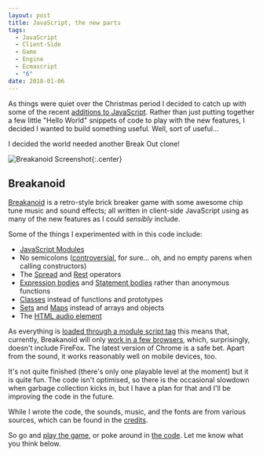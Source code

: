 ```yaml
---
layout: post
title: JavaScript, the new parts
tags:
  - JavaScript
  - Client-Side
  - Game
  - Engine
  - Ecmascript
  - "6"
date: 2018-01-06
---
```

As things were quiet over the Christmas period I decided to catch up with some of the recent [additions to JavaScript](http://es6-features.org). Rather than just putting together a few little "Hello World" snippets of code to play with the new features, I decided I wanted to build something useful. Well, sort of useful...

<!--more-->

I decided the world needed another Break Out clone!

![Breakanoid Screenshot](/public/img/breakanoid.png){:.center}

## Breakanoid
[Breakanoid](/breakanoid/) is a retro-style brick breaker game with some awesome chip tune music and sound effects; all written in client-side JavaScript using as many of the new features as I could _sensibly_ include.

Some of the things I experimented with in this code include:

 - [JavaScript Modules](http://es6-features.org/#ValueExportImport)
 - No semicolons ([controversial](https://hackernoon.com/an-open-letter-to-javascript-leaders-regarding-no-semicolons-82cec422d67d), for sure... oh, and no empty parens when calling constructors)
 - The [Spread](https://developer.mozilla.org/en-US/docs/Web/JavaScript/Reference/Operators/Spread_operator) and [Rest](https://developer.mozilla.org/en-US/docs/Web/JavaScript/Reference/Functions/rest_parameters) operators
 - [Expression bodies](http://es6-features.org/#ExpressionBodies) and [Statement bodies](http://es6-features.org/#StatementBodies) rather than anonymous functions
 - [Classes](http://es6-features.org/#ClassDefinition) instead of functions and prototypes
 - [Sets](http://es6-features.org/#SetDataStructure) and [Maps](http://es6-features.org/#MapDataStructure) instead of arrays and objects
 - The [HTML audio element](https://developer.mozilla.org/en-US/docs/Web/API/HTMLAudioElement)

As everything is [loaded through a module script tag](https://matthewphillips.info/posts/loading-app-with-script-module) this means that, currently, Breakanoid will only [work in a few browsers](https://caniuse.com/#search=modules), which, surprisingly, doesn't include FireFox. The latest version of Chrome is a safe bet. Apart from the sound, it works reasonably well on mobile devices, too.

It's not quite finished (there's only one playable level at the moment) but it is quite fun. The code isn't optimised, so there is the occasional slowdown when garbage collection kicks in, but I have a plan for that and I'll be improving the code in the future.

While I wrote the code, the sounds, music, and the fonts are from various sources, which can be found in the [credits](https://github.com/TimWilde/timwilde.github.io/blob/master/breakanoid/CREDITS.md).

So go and [play the game](/breakanoid/), or poke around in [the code](https://github.com/TimWilde/timwilde.github.io/blob/master/breakanoid). Let me know what you think below.